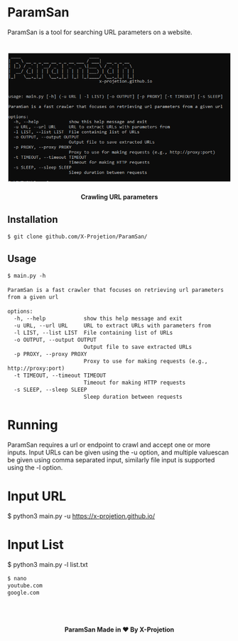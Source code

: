 # ParamSan
ParamSan is a tool for searching URL parameters on a website.

<h1 align="center">
  <img src="paramsan.png" alt="paramsan" width="500px">
  <br>
</h1>

<h4 align="center">Crawling URL parameters</h4>

## Installation
```
$ git clone github.com/X-Projetion/ParamSan/
```

## Usage

```
$ main.py -h

ParamSan is a fast crawler that focuses on retrieving url parameters from a given url

options:
  -h, --help            show this help message and exit
  -u URL, --url URL     URL to extract URLs with parameters from
  -l LIST, --list LIST  File containing list of URLs
  -o OUTPUT, --output OUTPUT
                        Output file to save extracted URLs
  -p PROXY, --proxy PROXY
                        Proxy to use for making requests (e.g., http://proxy:port)
  -t TIMEOUT, --timeout TIMEOUT
                        Timeout for making HTTP requests
  -s SLEEP, --sleep SLEEP
                        Sleep duration between requests
```

# Running
ParamSan requires a url or endpoint to crawl and accept one or more inputs.
Input URLs can be given using the -u option, and multiple values ​​can be given using comma separated input, similarly file input is supported using the -l option.

# Input URL

$ python3 main.py -u https://x-projetion.github.io/

# Input List 
$ python3 main.py -l list.txt

```
$ nano
youtube.com
google.com
```
<br><br>
<h4 align="center">ParamSan Made in ❤️ By X-Projetion</h4>
